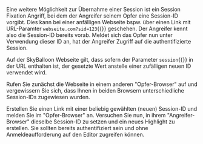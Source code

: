 Eine weitere Möglichkeit zur Übernahme einer Session ist ein Session Fixation Angriff, bei dem der Angreifer
seinem Opfer eine Session-ID vorgibt. Dies kann bei einer anfälligen Webseite bspw. über einen Link mit URL-Paramter
`webseite.com?sid=123`{{}} geschehen. Der Angreifer kennt also die Session-ID bereits vorab. 
Meldet sich das Opfer nun unter Verwendung dieser ID an, hat der Angreifer Zugriff auf die authentifizierte Session.

Auf der SkyBalloon Webseite gilt, dass sofern der Parameter `session`{{}} in der URL enthalten ist, der gesetzte Wert 
anstelle einer zufälligen neuen ID verwendet wird.

Rufen Sie zunächst die Webseite in einem anderen "Opfer-Browser" auf und vergewissern Sie sich, 
dass Ihnen in beiden Browsern unterschiedliche Session-IDs zugewiesen wurden.

Erstellen Sie einen Link mit einer beliebig gewählten (neuen) Session-ID und melden Sie im "Opfer-Browser" an.
Versuchen Sie nun, in ihrem "Angreifer-Browser" dieselbe Session-ID zu setzen und ein neues Highlight zu erstellen.
Sie sollten bereits authentifiziert sein und ohne Anmeldeaufforderung auf den Editor zugreifen können.